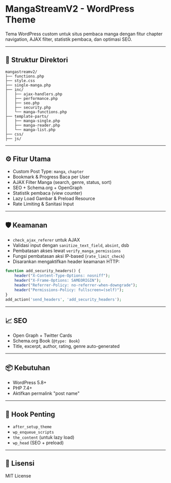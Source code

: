 # MangaStreamV2 - WordPress Theme

Tema WordPress custom untuk situs pembaca manga dengan fitur chapter navigation, AJAX filter, statistik pembaca, dan optimasi SEO.

---

## 📁 Struktur Direktori

```
mangastreamv2/
├── functions.php
├── style.css
├── single-manga.php
├── inc/
│   ├── ajax-handlers.php
│   ├── performance.php
│   ├── seo.php
│   ├── security.php
│   └── manga-functions.php
├── template-parts/
│   ├── manga-single.php
│   ├── manga-reader.php
│   └── manga-list.php
├── css/
├── js/
```

---

## ⚙️ Fitur Utama

- Custom Post Type: `manga`, `chapter`
- Bookmark & Progress Baca per User
- AJAX Filter Manga (search, genre, status, sort)
- SEO + Schema.org + OpenGraph
- Statistik pembaca (view counter)
- Lazy Load Gambar & Preload Resource
- Rate Limiting & Sanitasi Input

---

## 🛡️ Keamanan

- `check_ajax_referer` untuk AJAX
- Validasi input dengan `sanitize_text_field`, `absint`, dsb
- Pembatasan akses lewat `verify_manga_permissions`
- Fungsi pembatasan aksi IP-based (`rate_limit_check`)
- Disarankan mengaktifkan header keamanan HTTP:

```php
function add_security_headers() {
    header("X-Content-Type-Options: nosniff");
    header("X-Frame-Options: SAMEORIGIN");
    header("Referrer-Policy: no-referrer-when-downgrade");
    header("Permissions-Policy: fullscreen=(self)");
}
add_action('send_headers', 'add_security_headers');
```

---

## 📈 SEO

- Open Graph + Twitter Cards
- Schema.org Book (`@type: Book`)
- Title, excerpt, author, rating, genre auto-generated

---

## 📦 Kebutuhan

- WordPress 5.8+
- PHP 7.4+
- Aktifkan permalink "post name"

---

## 🧩 Hook Penting

- `after_setup_theme`
- `wp_enqueue_scripts`
- `the_content` (untuk lazy load)
- `wp_head` (SEO + preload)

---

## 📝 Lisensi

MIT License
